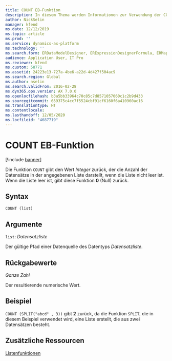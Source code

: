 ```yaml
---
title: COUNT EB-Funktion
description: In diesem Thema werden Informationen zur Verwendung der COUNT-Funktion bei der elektronischen Berichterstellung (EB) bereitgestellt.
author: NickSelin
manager: kfend
ms.date: 12/12/2019
ms.topic: article
ms.prod: ''
ms.service: dynamics-ax-platform
ms.technology: ''
ms.search.form: ERDataModelDesigner, ERExpressionDesignerFormula, ERMappedFormatDesigner, ERModelMappingDesigner
audience: Application User, IT Pro
ms.reviewer: kfend
ms.custom: 58771
ms.assetid: 24223e13-727a-4be6-a22d-4d427f504ac9
ms.search.region: Global
ms.author: nselin
ms.search.validFrom: 2016-02-28
ms.dyn365.ops.version: AX 7.0.0
ms.openlocfilehash: b3a5bb33964c70c85c7d8571057060c1c2b9d433
ms.sourcegitcommit: 659375c4cc7f5524cbf91cf6160f6a410960ac16
ms.translationtype: HT
ms.contentlocale: 
ms.lasthandoff: 12/05/2020
ms.locfileid: "4687719"
---
```

# <a name="count-er-function"></a>COUNT EB-Funktion

[!include [banner](../includes/banner.md)]

Die Funktion `COUNT` gibt den Wert *Integer* zurück, der die Anzahl der Datensätze in der angegebenen Liste darstellt, wenn die Liste nicht leer ist. Wenn die Liste leer ist, gibt diese Funktion **0** (Null) zurück.

## <a name="syntax"></a>Syntax

```vb
COUNT (list)
```

## <a name="arguments"></a>Argumente

`list`: *Datensatzliste*

Der gültige Pfad einer Datenquelle des Datentyps *Datensatzliste*.

## <a name="return-values"></a>Rückgabewerte

*Ganze Zahl*

Der resultierende numerische Wert.

## <a name="example"></a>Beispiel

`COUNT (SPLIT("abcd" , 3))` gibt **2** zurück, da die Funktion `SPLIT`, die in diesem Beispiel verwendet wird, eine Liste erstellt, die aus zwei Datensätzen besteht.

## <a name="additional-resources"></a>Zusätzliche Ressourcen

[Listenfunktionen](er-functions-category-list.md)
